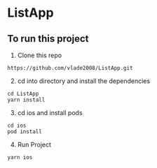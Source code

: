 # ListApp
## To run this project

1. Clone this repo 
```
https://github.com/vlade2008/ListApp.git
```
2. cd into directory and install the dependencies
```
cd ListApp
yarn install
```
3. cd ios and install pods
```
cd ios
pod install
```
4. Run Project
```
yarn ios
```
